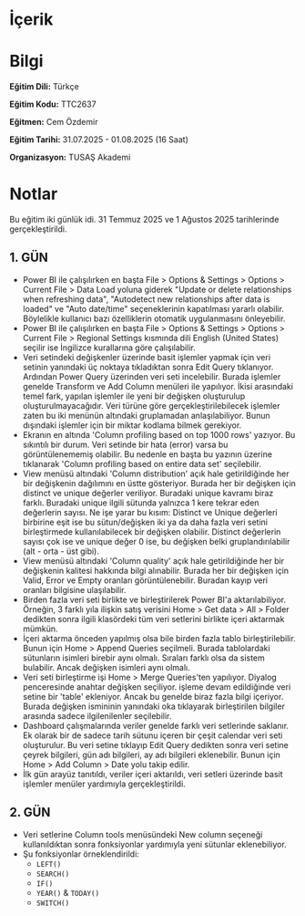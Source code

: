 # İçerik


# Bilgi
**Eğitim Dili:** Türkçe

**Eğitim Kodu:** TTC2637

**Eğitmen:** Cem Özdemir

**Eğitim Tarihi:** 31.07.2025 - 01.08.2025 (16 Saat)

**Organizasyon:** TUSAŞ Akademi

# Notlar
Bu eğitim iki günlük idi. 31 Temmuz 2025 ve 1 Ağustos 2025 tarihlerinde gerçekleştirildi.

## 1. GÜN
- Power BI ile çalışılırken en başta File > Options & Settings > Options > Current File > Data Load yoluna giderek "Update or delete relationships when refreshing data", "Autodetect new relationships after data is loaded" ve "Auto date/time" seçeneklerinin kapatılması yararlı olabilir. Böylelikle kullanıcı bazı özelliklerin otomatik uygulanmasını önleyebilir.
- Power BI ile çalışılırken en başta File > Options & Settings > Options > Current File > Regional Settings kısmında dili English (United States) seçilir ise İngilizce kurallarına göre çalışılabilir.
- Veri setindeki değişkenler üzerinde basit işlemler yapmak için veri setinin yanındaki üç noktaya tıkladıktan sonra Edit Query tıklanıyor. Ardından Power Query üzerinden veri seti incelebilir. Burada işlemler genelde Transform ve Add Column menüleri ile yapılıyor. İkisi arasındaki temel fark, yapılan işlemler ile yeni bir değişken oluşturulup oluşturulmayacağıdır. Veri türüne göre gerçekleştirilebilecek işlemler zaten bu iki menünün altındaki gruplamadan anlaşılabiliyor. Bunun dışındaki işlemler için bir miktar kodlama bilmek gerekiyor.
- Ekranın en altında 'Column profiling based on top 1000 rows' yazıyor. Bu sıkıntılı bir durum. Veri setinde bir hata (error) varsa bu görüntülenememiş olabilir. Bu nedenle en başta bu yazının üzerine tıklanarak 'Column profiling based on entire data set' seçilebilir.
- View menüsü altındaki 'Column distribution' açık hale getirildiğinde her bir değişkenin dağılımını en üstte gösteriyor. Burada her bir değişken için distinct ve unique değerler veriliyor. Buradaki unique kavramı biraz farklı. Buradaki unique ilgili sütunda yalnızca 1 kere tekrar eden değerlerin sayısı. Ne işe yarar bu kısım: Distinct ve Unique değerleri birbirine eşit ise bu sütun/değişken iki ya da daha fazla veri setini birleştirmede kullanılabilecek bir değişken olabilir. Distinct değerlerin sayısı çok ise ve unique değer 0 ise, bu değişken belki gruplandırılabilir (alt - orta - üst gibi).
- View menüsü altındaki 'Column quality' açık hale getirildiğinde her bir değişkenin kalitesi hakkında bilgi alınabilir. Burada her bir değişken için Valid, Error ve Empty oranları görüntülenebilir. Buradan kayıp veri oranları bilgisine ulaşılabilir.
- Birden fazla veri seti birlikte ve birleştirilerek Power BI'a aktarılabiliyor. Örneğin, 3 farklı yıla ilişkin satış verisini Home > Get data > All > Folder dedikten sonra ilgili klasördeki tüm veri setlerini birlikte içeri aktarmak mümkün.
- İçeri aktarma önceden yapılmış olsa bile birden fazla tablo birleştirilebilir. Bunun için Home > Append Queries seçilmeli. Burada tablolardaki sütunların isimleri birebir aynı olmalı. Sıraları farklı olsa da sistem bulabilir. Ancak değişken isimleri aynı olmalı.
- Veri seti birleştirme işi Home > Merge Queries'ten yapılıyor. Diyalog penceresinde anahtar değişken seçiliyor. işleme devam edildiğinde veri setine bir 'table' ekleniyor. Ancak bu genelde biraz fazla bilgi içeriyor. Burada değişken ismininin yanındaki oka tıklayarak birleştirilen bilgiler arasında sadece ilgilenilenler seçilebilir.
- Dashboard çalışmalarında veriler genelde farklı veri setlerinde saklanır. Ek olarak bir de sadece tarih sütunu içeren bir çeşit calendar veri seti oluşturulur. Bu veri setine tıklayıp Edit Query dedikten sonra veri setine çeyrek bilgileri, gün adı bilgileri, ay adı bilgileri eklenebilir. Bunun için Home > Add Column > Date yolu takip edilir.
- İlk gün arayüz tanıtıldı, veriler içeri aktarıldı, veri setleri üzerinde basit işlemler menüler yardımıyla gerçekleştirildi.

## 2. GÜN
- Veri setlerine Column tools menüsündeki New column seçeneği kullanıldıktan sonra fonksiyonlar yardımıyla yeni sütunlar eklenebiliyor.
- Şu fonksiyonlar örneklendirildi:
  + `LEFT()`
  + `SEARCH()`
  + `IF()`
  + `YEAR()` & `TODAY()`
  + `SWITCH()`

